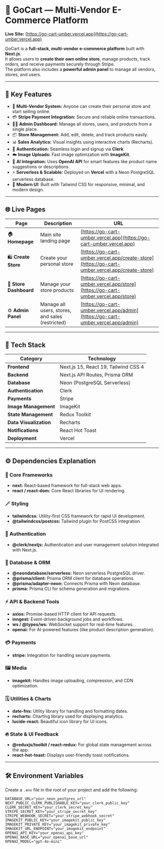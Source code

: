 # 🛒 GoCart — Multi-Vendor E-Commerce Platform

**Live Site:** [https://go-cart-umber.vercel.app](https://go-cart-umber.vercel.app)  

GoCart is a **full-stack, multi-vendor e-commerce platform** built with **Next.js**.  
It allows users to **create their own online store**, manage products, track orders, and receive payments securely through Stripe.  
The platform also includes a **powerful admin panel** to manage all vendors, stores, and users.

---

## 🚀 Key Features

- 🏬 **Multi-Vendor System:** Anyone can create their personal store and start selling online.  
- 💳 **Stripe Payment Integration:** Secure and reliable online transactions.  
- 🧑‍💼 **Admin Dashboard:** Manage all stores, users, and products from a single place.  
- 📦 **Store Management:** Add, edit, delete, and track products easily.  
- 📊 **Sales Analytics:** Visual insights using interactive charts (Recharts).  
- 🔐 **Authentication:** Seamless login and signup via **Clerk**.  
- ☁️ **Image Uploads:** Fast image optimization with **ImageKit**.  
- 🧠 **AI Integration:** Uses **OpenAI API** for smart features like product name suggestions or descriptions.  
- ⚡ **Serverless & Scalable:** Deployed on **Vercel** with a Neon PostgreSQL serverless database.  
- 🎨 **Modern UI:** Built with Tailwind CSS for responsive, minimal, and modern design.

---

## 🌐 Live Pages

| Page | Description | URL |
|------|--------------|-----|
| 🏠 **Homepage** | Main site landing page | [https://go-cart-umber.vercel.app](https://go-cart-umber.vercel.app) |
| 🛍️ **Create Store** | Create your personal store | [https://go-cart-umber.vercel.app/create-store](https://go-cart-umber.vercel.app/create-store) |
| 🏪 **Store Dashboard** | Manage your store products | [https://go-cart-umber.vercel.app/store](https://go-cart-umber.vercel.app/store) |
| ⚙️ **Admin Panel** | Manage all users, stores, and sales (restricted) | [https://go-cart-umber.vercel.app/admin](https://go-cart-umber.vercel.app/admin) |

---

## 🧩 Tech Stack

| Category | Technology |
|-----------|-------------|
| **Frontend** | Next.js 15, React 19, Tailwind CSS 4 |
| **Backend** | Next.js API Routes, Prisma ORM |
| **Database** | Neon (PostgreSQL Serverless) |
| **Authentication** | Clerk |
| **Payments** | Stripe |
| **Image Management** | ImageKit |
| **State Management** | Redux Toolkit |
| **Data Visualization** | Recharts |
| **Notifications** | React Hot Toast |
| **Deployment** | Vercel |

---

## ⚙️ Dependencies Explanation

### 🧱 Core Frameworks
- **next:** React-based framework for full-stack web apps.
- **react / react-dom:** Core React libraries for UI rendering.

### 🪄 Styling
- **tailwindcss:** Utility-first CSS framework for rapid UI development.
- **@tailwindcss/postcss:** Tailwind plugin for PostCSS integration.

### 🔐 Authentication
- **@clerk/nextjs:** Authentication and user management solution integrated with Next.js.

### 💾 Database & ORM
- **@neondatabase/serverless:** Neon serverless PostgreSQL driver.
- **@prisma/client:** Prisma ORM client for database operations.
- **@prisma/adapter-neon:** Connects Prisma with Neon database.
- **prisma:** Prisma CLI for schema generation and migrations.

### ⚡ API & Backend Tools
- **axios:** Promise-based HTTP client for API requests.
- **inngest:** Event-driven background jobs and workflows.
- **ws / @types/ws:** WebSocket support for real-time features.
- **openai:** For AI-powered features (like product description generation).

### 💳 Payments
- **stripe:** Integration for handling secure payments.

### 🖼️ Media
- **imagekit:** Handles image uploading, compression, and CDN optimization.

### 🗓️ Utilities & Charts
- **date-fns:** Utility library for handling and formatting dates.
- **recharts:** Charting library used for displaying analytics.
- **lucide-react:** Beautiful icon library for UI icons.

### 🔥 State & UI Feedback
- **@reduxjs/toolkit / react-redux:** For global state management across the app.
- **react-hot-toast:** Displays user-friendly toast notifications.

---

## 🛠️ Environment Variables

Create a `.env` file in the root of your project and add the following:

```env
DATABASE_URL="your_neon_postgres_url"
NEXT_PUBLIC_CLERK_PUBLISHABLE_KEY="your_clerk_public_key"
CLERK_SECRET_KEY="your_clerk_secret_key"
STRIPE_SECRET_KEY="your_stripe_secret_key"
STRIPE_WEBHOOK_SECRET="your_stripe_webhook_secret"
IMAGEKIT_PUBLIC_KEY="your_imagekit_public_key"
IMAGEKIT_PRIVATE_KEY="your_imagekit_private_key"
IMAGEKIT_URL_ENDPOINT="your_imagekit_endpoint"
OPENAI_API_KEY="your_openai_api_key"
OPENAI_BASE_URL="your_openai_base_url"
OPENAI_MODEL="gpt-4o-mini"
